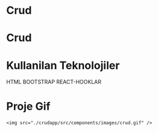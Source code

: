 # Crud
<h1>Crud</h1>


<h1>Kullanilan Teknolojiler</h1>

HTML BOOTSTRAP REACT-HOOKLAR 

<h1>Proje Gif</h1>

    <img src="./crudapp/src/components/images/crud.gif" />

